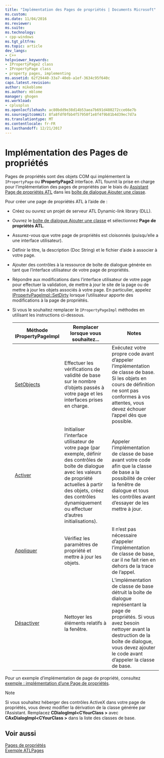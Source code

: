 ```yaml
---
title: "Implémentation des Pages de propriétés | Documents Microsoft"
ms.custom: 
ms.date: 11/04/2016
ms.reviewer: 
ms.suite: 
ms.technology:
- cpp-windows
ms.tgt_pltfrm: 
ms.topic: article
dev_langs:
- C++
helpviewer_keywords:
- IPropertyPage2 class
- IPropertyPage class
- property pages, implementing
ms.assetid: 62f29440-33a7-40eb-a1ef-3634c95f640c
caps.latest.revision: 
author: mikeblome
ms.author: mblome
manager: ghogen
ms.workload:
- cplusplus
ms.openlocfilehash: ac80bdd9e38d14b53aea7b691d480272cce66e7b
ms.sourcegitcommit: 8fa8fdf0fbb4f57950f1e8f4f9b81b4d39ec7d7a
ms.translationtype: MT
ms.contentlocale: fr-FR
ms.lasthandoff: 12/21/2017
---
```

# <a name="implementing-property-pages"></a>Implémentation des Pages de propriétés
Pages de propriétés sont des objets COM qui implémentent la `IPropertyPage` ou **IPropertyPage2** interface. ATL fournit la prise en charge pour l’implémentation des pages de propriétés par le biais du [Assistant Page de propriétés ATL](../atl/reference/atl-property-page-wizard.md) dans les [boîte de dialogue Ajouter une classe](../ide/add-class-dialog-box.md).  
  
 Pour créer une page de propriétés ATL à l’aide de :  
  
-   Créez ou ouvrez un projet de serveur ATL Dynamic-link library (DLL).  
  
-   Ouvrez le [boîte de dialogue Ajouter une classe](../ide/add-class-dialog-box.md) et sélectionnez **Page de propriétés ATL**.  
  
-   Assurez-vous que votre page de propriétés est cloisonnés (puisqu’elle a une interface utilisateur).  
  
-   Définir le titre, la description (Doc String) et le fichier d’aide à associer à votre page.  
  
-   Ajouter des contrôles à la ressource de boîte de dialogue générée en tant que l’interface utilisateur de votre page de propriétés.  
  
-   Répondre aux modifications dans l’interface utilisateur de votre page pour effectuer la validation, de mettre à jour le site de la page ou de mettre à jour les objets associés à votre page. En particulier, appelez [IPropertyPageImpl::SetDirty](../atl/reference/ipropertypageimpl-class.md#setdirty) lorsque l’utilisateur apporte des modifications à la page de propriétés.  
  
-   Si vous le souhaitez remplacer le `IPropertyPageImpl` méthodes en utilisant les instructions ci-dessous.  
  
    |Méthode IPropertyPageImpl|Remplacer lorsque vous souhaitez...|Notes|  
    |------------------------------|----------------------------------|-----------|  
    |[SetObjects](../atl/reference/ipropertypageimpl-class.md#setobjects)|Effectuer les vérifications de validité de base sur le nombre d’objets passés à votre page et les interfaces prises en charge.|Exécutez votre propre code avant d’appeler l’implémentation de classe de base. Si les objets en cours de définition ne sont pas conformes à vos attentes, vous devez échouer l’appel dès que possible.|  
    |[Activer](../atl/reference/ipropertypageimpl-class.md#activate)|Initialiser l’interface utilisateur de votre page (par exemple, définir des contrôles de boîte de dialogue avec les valeurs de propriété actuelles à partir des objets, créez des contrôles dynamiquement ou effectuer d’autres initialisations).|Appeler l’implémentation de classe de base avant votre code afin que la classe de base a la possibilité de créer la fenêtre de dialogue et tous les contrôles avant d’essayer de les mettre à jour.|  
    |[Appliquer](../atl/reference/ipropertypageimpl-class.md#apply)|Vérifiez les paramètres de propriété et mettre à jour les objets.|Il n’est pas nécessaire d’appeler l’implémentation de classe de base, car il ne fait rien en dehors de la trace de l’appel.|  
    |[Désactiver](../atl/reference/ipropertypageimpl-class.md#deactivate)|Nettoyer les éléments relatifs à la fenêtre.|L’implémentation de classe de base détruit la boîte de dialogue représentant la page de propriétés. Si vous avez besoin nettoyer avant la destruction de la boîte de dialogue, vous devez ajouter le code avant d’appeler la classe de base.|  
  
 Pour un exemple d’implémentation de page de propriété, consultez [exemple : implémentation d’une Page de propriétés](../atl/example-implementing-a-property-page.md).  
  
> [!NOTE]
>  Si vous souhaitez héberger des contrôles ActiveX dans votre page de propriétés, vous devez modifier la dérivation de la classe générée par l’Assistant. Remplacez **CDialogImpl\<CYourClass >** avec **CAxDialogImpl\<CYourClass >** dans la liste des classes de base.  
  
## <a name="see-also"></a>Voir aussi  
 [Pages de propriétés](../atl/atl-com-property-pages.md)   
 [Exemple ATLPages](../visual-cpp-samples.md)

